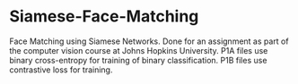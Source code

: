 # Siamese-Face-Matching
Face Matching using Siamese Networks. Done for an assignment as part of the computer vision course at Johns Hopkins University.
P1A files use binary cross-entropy for training of binary classification. P1B files use contrastive loss for training. 
